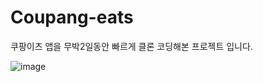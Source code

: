 # Coupang-eats

쿠팡이츠 앱을 무박2일동안 빠르게 클론 코딩해본 프로젝트 입니다. 

![image](https://user-images.githubusercontent.com/71021638/148225494-d84a08ab-55ae-4ff3-85e8-dd2a84e7008d.png)
